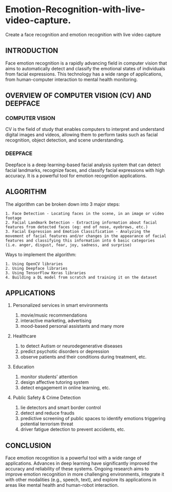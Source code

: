 
# Emotion-Recognition-with-live-video-capture.

Create a face recognition and emotion recognition with live video capture


## INTRODUCTION
Face emotion recognition is a rapidly advancing field in computer vision that aims to automatically detect and classify the emotional states of individuals from facial expressions. This technology has a wide range of applications, from human-computer interaction to mental health monitoring.

## OVERVIEW OF COMPUTER VISION (CV) AND DEEPFACE

### COMPUTER VISION
CV is the field of study that enables computers to interpret and understand digital images and videos, allowing them to perform tasks such as facial recognition, object detection, and scene understanding.

### DEEPFACE
Deepface is a deep learning-based facial analysis system that can detect facial landmarks, recognize faces, and classify facial expressions with high accuracy. It is a powerful tool for emotion recognition applications.

## ALGORITHM

The algorithm can be broken down into 3 major steps:

    1. Face Detection - Locating faces in the scene, in an image or video footage
    2. Facial Landmark Detection - Extracting information about facial features from detected faces (eg: end of nose, eyebrows, etc.)
    3. Facial Expression and Emotion Classification - Analyzing the movement of facial features and/or changes in the appearance of facial features and classifying this information into 6 basic categories (i.e. anger, disgust, fear, joy, sadness, and surprise)

Ways to implement the algorithm:

    1. Using OpenCV libraries
    2. Using Deepface libraries
    3. Using TensorFlow Keras libraries
    4. Building a DL model from scratch and training it on the dataset


## APPLICATIONS

1. Personalized services in smart environments

    1. movie/music recommendations
    2. interactive marketing, advertising
    3. mood-based personal assistants and many more


2. Healthcare

    1. to detect Autism or neurodegenerative diseases
    2. predict psychotic disorders or depression
    3. observe patients and their conditions during treatment, etc.


3. Education

    1. monitor students’ attention
    2. design affective tutoring system
    3. detect engagement in online learning, etc.


4. Public Safety & Crime Detection

    1. lie detectors and smart border control
    2. detect and reduce frauds
    3. predictive screening of public spaces to identify emotions    triggering potential terrorism threat
    4. driver fatigue detection to prevent accidents, etc.

## CONCLUSION

Face emotion recognition is a powerful tool with a wide range of applications. Advances in deep learning have significantly improved the accuracy and reliability of these systems. Ongoing  research aims to improve emotion recognition in more challenging environments, integrate it with other modalities (e.g., speech, text), and explore its applications in areas like mental health and human-robot interaction.

